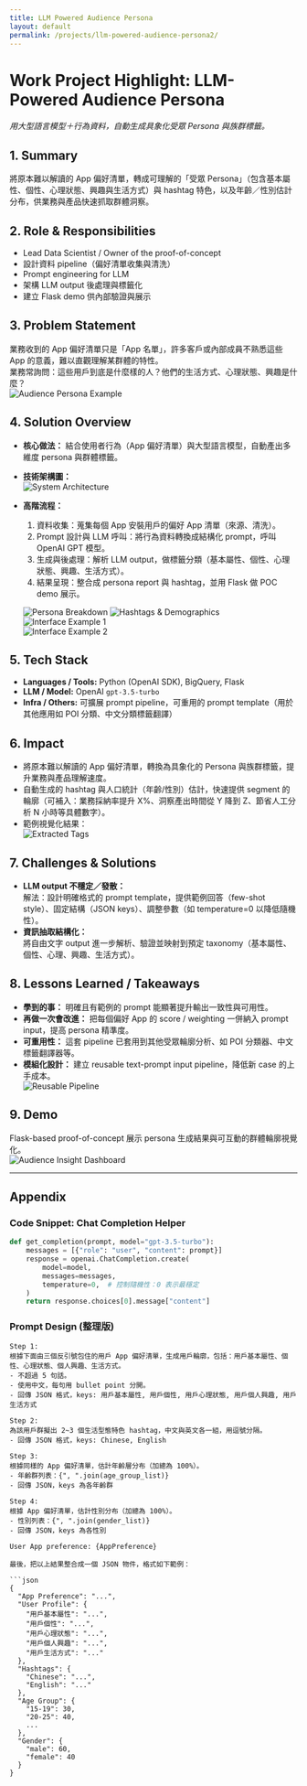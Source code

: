 ```yaml
---
title: LLM Powered Audience Persona
layout: default
permalink: /projects/llm-powered-audience-persona2/
---
```


# Work Project Highlight: LLM-Powered Audience Persona  
*用大型語言模型＋行為資料，自動生成具象化受眾 Persona 與族群標籤。*

## 1. Summary  
將原本難以解讀的 App 偏好清單，轉成可理解的「受眾 Persona」（包含基本屬性、個性、心理狀態、興趣與生活方式）與 hashtag 特色，以及年齡／性別估計分布，供業務與產品快速抓取群體洞察。

## 2. Role & Responsibilities  
- Lead Data Scientist / Owner of the proof-of-concept  
- 設計資料 pipeline（偏好清單收集與清洗）  
- Prompt engineering for LLM  
- 架構 LLM output 後處理與標籤化  
- 建立 Flask demo 供內部驗證與展示  

## 3. Problem Statement  
業務收到的 App 偏好清單只是「App 名單」，許多客戶或內部成員不熟悉這些 App 的意義，難以直觀理解某群體的特性。  
業務常詢問：這些用戶到底是什麼樣的人？他們的生活方式、心理狀態、興趣是什麼？  
![Audience Persona Example](images/llm_persona_01.png) <!-- alt: 轉換後的受眾 persona 範例 -->

## 4. Solution Overview  
- **核心做法：** 結合使用者行為（App 偏好清單）與大型語言模型，自動產出多維度 persona 與群體標籤。  
- **技術架構圖：**  
  ![System Architecture](images/llm_persona_04.png) <!-- alt: 技術架構圖，顯示資料流與 LLM 呼叫流程 -->

- **高階流程：**  
  1. 資料收集：蒐集每個 App 安裝用戶的偏好 App 清單（來源、清洗）。  
  2. Prompt 設計與 LLM 呼叫：將行為資料轉換成結構化 prompt，呼叫 OpenAI GPT 模型。  
  3. 生成與後處理：解析 LLM output，做標籤分類（基本屬性、個性、心理狀態、興趣、生活方式）。  
  4. 結果呈現：整合成 persona report 與 hashtag，並用 Flask 做 POC demo 展示。  

  ![Persona Breakdown](images/llm_persona_05.png) <!-- alt: persona 各欄位解析 -->
  ![Hashtags & Demographics](images/llm_persona_06.png) <!-- alt: 生活型態 hashtags 與人口統計預估 -->
  ![Interface Example 1](images/llm_persona_07.png)  
  ![Interface Example 2](images/llm_persona_08.png)  

## 5. Tech Stack  
- **Languages / Tools:** Python (OpenAI SDK), BigQuery, Flask  
- **LLM / Model:** OpenAI `gpt-3.5-turbo`  
- **Infra / Others:** 可擴展 prompt pipeline，可重用的 prompt template（用於其他應用如 POI 分類、中文分類標籤翻譯）

## 6. Impact  
- 將原本難以解讀的 App 偏好清單，轉換為具象化的 Persona 與族群標籤，提升業務與產品理解速度。  
- 自動生成的 hashtag 與人口統計（年齡/性別）估計，快速提供 segment 的輪廓（可補入：業務採納率提升 X%、洞察產出時間從 Y 降到 Z、節省人工分析 N 小時等具體數字）。  
- 範例視覺化結果：  
  ![Extracted Tags](images/llm_persona_02.png) <!-- alt: 從 persona 中提取的族群標籤與特徵 -->

## 7. Challenges & Solutions  
- **LLM output 不穩定／發散：**  
  解法：設計明確格式的 prompt template，提供範例回答（few-shot style）、固定結構（JSON keys）、調整參數（如 temperature=0 以降低隨機性）。  
- **資訊抽取結構化：**  
  將自由文字 output 進一步解析、驗證並映射到預定 taxonomy（基本屬性、個性、心理、興趣、生活方式）。  

## 8. Lessons Learned / Takeaways  
- **學到的事：** 明確且有範例的 prompt 能顯著提升輸出一致性與可用性。  
- **再做一次會改進：** 把每個偏好 App 的 score / weighting 一併納入 prompt input，提高 persona 精準度。  
- **可重用性：** 這套 pipeline 已套用到其他受眾輪廓分析、如 POI 分類器、中文標籤翻譯器等。  
- **模組化設計：** 建立 reusable text-prompt input pipeline，降低新 case 的上手成本。  
  ![Reusable Pipeline](images/llm_persona_12.png) <!-- alt: 可重用 prompt pipeline 示意 -->

## 9. Demo  
Flask-based proof-of-concept 展示 persona 生成結果與可互動的群體輪廓視覺化。  
![Audience Insight Dashboard](images/llm-insights-dashboard.png) <!-- alt: Flask demo dashboard -->

---

## Appendix

### Code Snippet: Chat Completion Helper
```python
def get_completion(prompt, model="gpt-3.5-turbo"):
    messages = [{"role": "user", "content": prompt}]
    response = openai.ChatCompletion.create(
        model=model,
        messages=messages,
        temperature=0,  # 控制隨機性：0 表示最穩定
    )
    return response.choices[0].message["content"]
```

### Prompt Design (整理版)
```text
Step 1:
根據下面由三個反引號包住的用戶 App 偏好清單，生成用戶輪廓，包括：用戶基本屬性、個性、心理狀態、個人興趣、生活方式。
- 不超過 5 句話。
- 使用中文，每句用 bullet point 分開。
- 回傳 JSON 格式，keys: 用戶基本屬性, 用戶個性, 用戶心理狀態, 用戶個人興趣, 用戶生活方式

Step 2:
為該用戶群擬出 2~3 個生活型態特色 hashtag，中文與英文各一組，用逗號分隔。
- 回傳 JSON 格式，keys: Chinese, English

Step 3:
根據同樣的 App 偏好清單，估計年齡層分布（加總為 100%）。
- 年齡群列表：{", ".join(age_group_list)}
- 回傳 JSON，keys 為各年齡群

Step 4:
根據 App 偏好清單，估計性別分布（加總為 100%）。
- 性別列表：{", ".join(gender_list)}
- 回傳 JSON，keys 為各性別

User App preference: {AppPreference}

最後，把以上結果整合成一個 JSON 物件，格式如下範例：

```json
{
  "App Preference": "...",
  "User Profile": {
    "用戶基本屬性": "...",
    "用戶個性": "...",
    "用戶心理狀態": "...",
    "用戶個人興趣": "...",
    "用戶生活方式": "..."
  },
  "Hashtags": {
    "Chinese": "...",
    "English": "..."
  },
  "Age Group": {
    "15-19": 30,
    "20-25": 40,
    ...
  },
  "Gender": {
    "male": 60,
    "female": 40
  }
}
```

